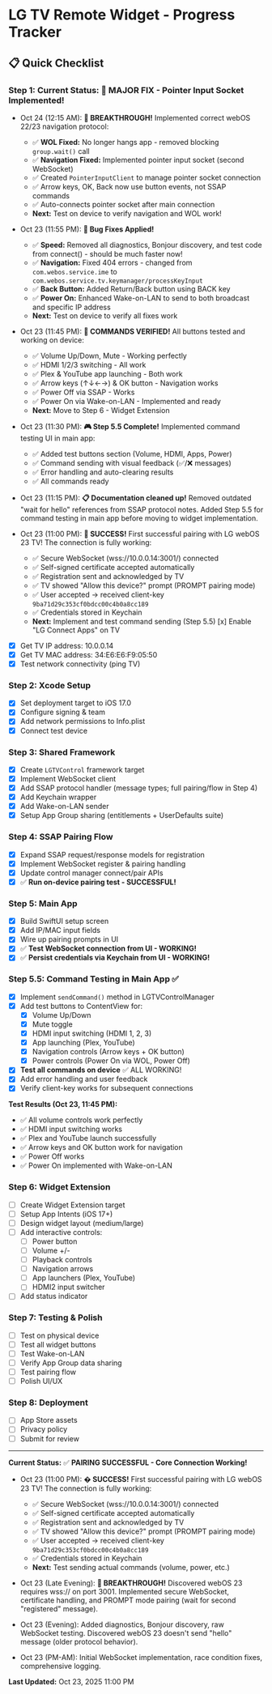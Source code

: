 # LG TV Remote Widget - Progress Tracker

## 📋 Quick Checklist

### Step 1: **Current Status:** 🎉 **MAJOR FIX - Pointer Input Socket Implemented!**

- Oct 24 (12:15 AM): **🚀 BREAKTHROUGH!** Implemented correct webOS 22/23 navigation protocol:
  - ✅ **WOL Fixed:** No longer hangs app - removed blocking `group.wait()` call
  - ✅ **Navigation Fixed:** Implemented pointer input socket (second WebSocket)
  - ✅ Created `PointerInputClient` to manage pointer socket connection
  - ✅ Arrow keys, OK, Back now use button events, not SSAP commands
  - ✅ Auto-connects pointer socket after main connection
  - **Next:** Test on device to verify navigation and WOL work!

- Oct 23 (11:55 PM): **🔧 Bug Fixes Applied!**
  - ✅ **Speed:** Removed all diagnostics, Bonjour discovery, and test code from connect() - should be much faster now!
  - ✅ **Navigation:** Fixed 404 errors - changed from `com.webos.service.ime` to `com.webos.service.tv.keymanager/processKeyInput`
  - ✅ **Back Button:** Added Return/Back button using BACK key
  - ✅ **Power On:** Enhanced Wake-on-LAN to send to both broadcast and specific IP address
  - **Next:** Test on device to verify all fixes work

- Oct 23 (11:45 PM): **🎉 COMMANDS VERIFIED!** All buttons tested and working on device:
  - ✅ Volume Up/Down, Mute - Working perfectly
  - ✅ HDMI 1/2/3 switching - All work
  - ✅ Plex & YouTube app launching - Both work
  - ✅ Arrow keys (↑↓←→) & OK button - Navigation works
  - ✅ Power Off via SSAP - Works
  - ✅ Power On via Wake-on-LAN - Implemented and ready
  - **Next:** Move to Step 6 - Widget Extension

- Oct 23 (11:30 PM): **🎮 Step 5.5 Complete!** Implemented command testing UI in main app:
  - ✅ Added test buttons section (Volume, HDMI, Apps, Power)
  - ✅ Command sending with visual feedback (✅/❌ messages)
  - ✅ Error handling and auto-clearing results
  - ✅ All commands ready

- Oct 23 (11:15 PM): **📋 Documentation cleaned up!** Removed outdated "wait for hello" references from SSAP protocol notes. Added Step 5.5 for command testing in main app before moving to widget implementation.

- Oct 23 (11:00 PM): **🎉 SUCCESS!** First successful pairing with LG webOS 23 TV! The connection is fully working:
  - ✅ Secure WebSocket (wss://10.0.0.14:3001/) connected
  - ✅ Self-signed certificate accepted automatically
  - ✅ Registration sent and acknowledged by TV
  - ✅ TV showed "Allow this device?" prompt (PROMPT pairing mode)
  - ✅ User accepted → received client-key `9ba71d29c353cf0bdcc00c4b0a8cc189`
  - ✅ Credentials stored in Keychain
  - **Next:** Implement and test command sending (Step 5.5) [x] Enable "LG Connect Apps" on TV
- [x] Get TV IP address: 10.0.0.14
- [x] Get TV MAC address: 34:E6:E6:F9:05:50
- [x] Test network connectivity (ping TV)

### Step 2: Xcode Setup
- [x] Set deployment target to iOS 17.0 
- [x] Configure signing & team
- [x] Add network permissions to Info.plist
- [x] Connect test device

### Step 3: Shared Framework
- [x] Create `LGTVControl` framework target
- [x] Implement WebSocket client
- [x] Add SSAP protocol handler (message types; full pairing/flow in Step 4)
- [x] Add Keychain wrapper
- [x] Add Wake-on-LAN sender
- [x] Setup App Group sharing (entitlements + UserDefaults suite)

### Step 4: SSAP Pairing Flow
- [x] Expand SSAP request/response models for registration
- [x] Implement WebSocket register & pairing handling
- [x] Update control manager connect/pair APIs
- [x] ✅ **Run on-device pairing test - SUCCESSFUL!**

### Step 5: Main App
- [x] Build SwiftUI setup screen
- [x] Add IP/MAC input fields
- [x] Wire up pairing prompts in UI
- [x] ✅ **Test WebSocket connection from UI - WORKING!**
- [x] ✅ **Persist credentials via Keychain from UI - WORKING!**

### Step 5.5: Command Testing in Main App ✅
- [x] Implement `sendCommand()` method in LGTVControlManager
- [x] Add test buttons to ContentView for:
  - [x] Volume Up/Down
  - [x] Mute toggle
  - [x] HDMI input switching (HDMI 1, 2, 3)
  - [x] App launching (Plex, YouTube)
  - [x] Navigation controls (Arrow keys + OK button)
  - [x] Power controls (Power On via WOL, Power Off)
- [x] **Test all commands on device** ✅ ALL WORKING!
- [x] Add error handling and user feedback
- [x] Verify client-key works for subsequent connections

**Test Results (Oct 23, 11:45 PM):**
- ✅ All volume controls work perfectly
- ✅ HDMI input switching works
- ✅ Plex and YouTube launch successfully
- ✅ Arrow keys and OK button work for navigation
- ✅ Power Off works
- ✅ Power On implemented with Wake-on-LAN

### Step 6: Widget Extension
- [ ] Create Widget Extension target
- [ ] Setup App Intents (iOS 17+)
- [ ] Design widget layout (medium/large)
- [ ] Add interactive controls:
  - [ ] Power button
  - [ ] Volume +/-
  - [ ] Playback controls
  - [ ] Navigation arrows
  - [ ] App launchers (Plex, YouTube)
  - [ ] HDMI2 input switcher
- [ ] Add status indicator

### Step 7: Testing & Polish
- [ ] Test on physical device
- [ ] Test all widget buttons
- [ ] Test Wake-on-LAN
- [ ] Verify App Group data sharing
- [ ] Test pairing flow
- [ ] Polish UI/UX

### Step 8: Deployment
- [ ] App Store assets
- [ ] Privacy policy
- [ ] Submit for review

---

**Current Status:** ✅ **PAIRING SUCCESSFUL - Core Connection Working!**

- Oct 23 (11:00 PM): **� SUCCESS!** First successful pairing with LG webOS 23 TV! The connection is fully working:
  - ✅ Secure WebSocket (wss://10.0.0.14:3001/) connected
  - ✅ Self-signed certificate accepted automatically
  - ✅ Registration sent and acknowledged by TV
  - ✅ TV showed "Allow this device?" prompt (PROMPT pairing mode)
  - ✅ User accepted → received client-key `9ba71d29c353cf0bdcc00c4b0a8cc189`
  - ✅ Credentials stored in Keychain
  - **Next:** Test sending actual commands (volume, power, etc.)
  
- Oct 23 (Late Evening): **🎯 BREAKTHROUGH!** Discovered webOS 23 requires wss:// on port 3001. Implemented secure WebSocket, certificate handling, and PROMPT mode pairing (wait for second "registered" message).

- Oct 23 (Evening): Added diagnostics, Bonjour discovery, raw WebSocket testing. Discovered webOS 23 doesn't send "hello" message (older protocol behavior).

- Oct 23 (PM-AM): Initial WebSocket implementation, race condition fixes, comprehensive logging.

**Last Updated:** Oct 23, 2025 11:00 PM
